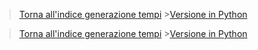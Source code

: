 >[Torna all'indice generazione tempi](indexgenerazionetempi.md)       >[Versione in Python](taskschedpy.md)




>[Torna all'indice generazione tempi](indexgenerazionetempi.md)       >[Versione in Python](taskschedpy.md)
